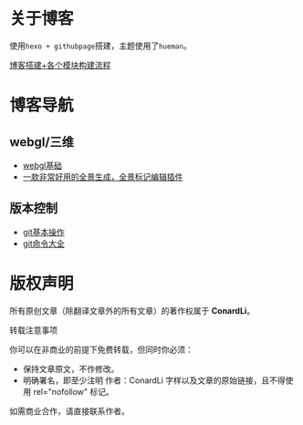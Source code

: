 # 关于博客

使用```hexo + githubpage```搭建，主题使用了```hueman```。

[博客搭建+各个模块构建流程](https://lisq.xyz/)

# 博客导航

## webgl/三维

- [webgl基础](https://lisq.xyz/2017/07/09/webgl%E5%9F%BA%E7%A1%80/)
- [一款非常好用的全景生成，全景标记编辑插件](https://lisq.xyz/2017/08/24/%E4%B8%80%E6%AC%BE%E9%9D%9E%E5%B8%B8%E5%A5%BD%E7%94%A8%E7%9A%84%E5%85%A8%E6%99%AF%E7%94%9F%E6%88%90%EF%BC%8C%E5%85%A8%E6%99%AF%E6%A0%87%E8%AE%B0%E7%BC%96%E8%BE%91%E6%8F%92%E4%BB%B6/)

## 版本控制

- [git基本操作](https://lisq.xyz/2018/09/08/git%E5%9F%BA%E6%9C%AC%E6%93%8D%E4%BD%9C/)
- [git命令大全](https://lisq.xyz/2018/09/08/git%E5%91%BD%E4%BB%A4%E5%A4%A7%E5%85%A8/)


# 版权声明

所有原创文章（除翻译文章外的所有文章）的著作权属于 **ConardLi**。

转载注意事项

你可以在非商业的前提下免费转载，但同时你必须：

- 保持文章原文，不作修改。
- 明确署名，即至少注明 作者：ConardLi 字样以及文章的原始链接，且不得使用 rel="nofollow" 标记。

如需商业合作，请直接联系作者。